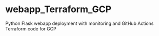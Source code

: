 # webapp_Terraform_GCP
Python Flask webapp deployment with monitoring and GitHub Actions Terraform code for GCP
